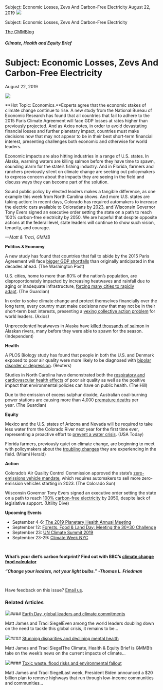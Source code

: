 



Subject: Economic Losses, Zevs And Carbon-Free Electricity
August 22, 2019
![](data:image/gif;base64,R0lGODlhAQABAAAAACH5BAEKAAEALAAAAAABAAEAAAICTAEAOw==)![](https://www.gmmb.com/wp-content/uploads/2020/11/08_22_2019.jpg)



Subject: Economic Losses, Zevs And Carbon-Free Electricity





 [The GMMBlog](/blog/)



##### Climate, Health and Equity Brief

 Subject: Economic Losses, Zevs And Carbon-Free Electricity
==========================================================


August 22, 2019



![](data:image/gif;base64,R0lGODlhAQABAAAAACH5BAEKAAEALAAAAAABAAEAAAICTAEAOw==)![](https://www.gmmb.com/wp-content/uploads/2020/11/08_22_2019.jpg) 


**Hot Topic: Economics.**Experts agree that the economic stakes of climate change continue to rise. A new study from the National Bureau of Economic Research has found that all countries that fail to adhere to the 2015 Paris Climate Agreement will face GDP losses at rates higher than previously projected. And as Axios notes, in order to avoid devastating financial losses and further planetary impact, countries must make decisions now that may not appear to be in their best short-term financial interest, presenting challenges both economic and otherwise for world leaders.


Economic impacts are also hitting industries in a range of U.S. states. In Alaska, warming waters are killing salmon before they have time to spawn, sounding alarm for the state’s fishing industry. And in Florida, farmers and ranchers previously silent on climate change are seeking out policymakers to express concern about the impacts they are seeing in the field and discuss ways they can become part of the solution.


Sound public policy by elected leaders makes a tangible difference, as one example this week from North Carolina shows. And more U.S. states are taking action: In recent days, Colorado has required automakers to increase the electric cars available to Coloradans by 2023, and Wisconsin Governor Tony Evers signed an executive order setting the state on a path to reach 100% carbon-free electricity by 2050. We are hopeful that despite opposite actions at the federal level, state leaders will continue to show such vision, tenacity, and courage.


*—Matt & Traci, GMMB*


**Politics & Economy**  

A new study has found that countries that fail to abide by the 2015 Paris Agreement will face [bigger GDP shortfalls](https://www.washingtonpost.com/weather/2019/08/19/climate-change-could-cost-us-up-percent-its-gdp-by-study-finds/) than originally anticipated in the decades ahead. (The Washington Post)


U.S. cities, home to more than 80% of the nation’s population, are disproportionately impacted by increasing heatwaves and rainfall due to aging or inadequate infrastructure, [forcing many cities to rapidly adapt](https://www.theguardian.com/cities/2019/aug/20/death-blackouts-melting-asphalt-ways-the-climate-crisis-will-change-how-we-live). (The Guardian)


In order to solve climate change and protect themselves financially over the long term, every country must make decisions now that may not be in their short-term best interests, presenting a [vexing collective action problem](https://www.axios.com/why-climate-change-is-so-hard-to-tackle-the-global-problem-5035a6ec-2d92-4cf9-9926-f763d4481bb4.html) for world leaders. (Axios)


Unprecedented heatwaves in Alaska have [killed thousands of salmon](https://www.independent.co.uk/environment/alaska-heatwave-salmon-rivers-july-temperatures-climate-change-a9063461.html) in Alaskan rivers, many before they were able to spawn for the season. (Independent)


**Health**  

A PLOS Biology study has found that people in both the U.S. and Denmark exposed to poor air quality were more likely to be diagnosed with [bipolar disorder or depression](http://news.trust.org/item/20190820173704-jbyfp/). (Reuters)


Studies in North Carolina have demonstrated both the [respiratory and cardiovascular health effects](https://thehill.com/opinion/healthcare/457939-air-pollution-is-as-harmful-as-smoking-a-pack-a-day) of poor air quality as well as the positive impact that environmental policies can have on public health. (The Hill)


Due to the emission of excess sulphur dioxide, Australian coal-burning power stations are causing more than 4,000 [premature deaths](https://www.theguardian.com/environment/2019/aug/19/australian-power-stations-among-worlds-worst-for-toxic-air-pollution) per year. (The Guardian)


**Equity**  

Mexico and the U.S. states of Arizona and Nevada will be required to take less water from the Colorado River next year for the first time ever, representing a proactive effort to [prevent a water crisis](https://www.usatoday.com/story/news/nation/2019/08/17/colorado-river-water-arizona-nevada-and-mexico-face-first-ever-cuts/2038657001/). (USA Today)


Florida farmers, previously quiet on climate change, are beginning to meet with policymakers about the [troubling changes](https://www.miamiherald.com/news/local/environment/article234030662.html) they are experiencing in the field. (Miami Herald)


**Action**  

Colorado’s Air Quality Control Commission approved the state’s [zero-emissions vehicle mandate](https://coloradosun.com/2019/08/16/colorado-zero-emissions-vehicles-decision/), which requires automakers to sell more zero-emission vehicles starting in 2023. (The Colorado Sun)


Wisconsin Governor Tony Evers signed an executive order setting the state on a path to reach [100% carbon-free electricity](https://www.utilitydive.com/news/wisconsin-governor-orders-100-carbon-free-by-2050-despite-lack-of-legisla/561177/) by 2050, despite lack of legislative support. (Utility Dive)


**Upcoming Events**


* September 4-6: [The 2019 Planetary Health Annual Meeting](https://planetaryhealthannualmeeting.org/)
* September 12: [Forests, Food & Land Day: Meeting the 30×30 Challenge](https://climatelandchallenge.org/)
* September 23: [UN Climate Summit 2019](http://www.un.org/en/climatechange/)
* September 23-29: [Climate Week NYC](https://www.climateweeknyc.org/climate-week-nyc-2019)


 


**What’s your diet’s carbon footprint?** **Find out with BBC’s [climate change food calculator](https://www.bbc.com/news/science-environment-46459714)**


***“Change your leaders, not your light bulbs.”*** ***-Thomas L. Friedman***


 


Have feedback on this issue? [Email us](mailto:traci.siegel@gmmb.com?subject=CH&E%20Feedback&E%20Brief%20Feedback&E%20Brief%20Feedbac&E%20Brief%20Feedba&E%20Brief%20Feedb&E%20Brief%20Feed&E%20Brief%20Fee&E%20Brief%20Fe&E%20Brief%20F&E%20Brief%20&E%20Brief&E%20Brie&E%20Bri&E%20Br&E%20B&E%20&E&).









### Related Articles

![](data:image/gif;base64,R0lGODlhAQABAAAAACH5BAEKAAEALAAAAAABAAEAAAICTAEAOw==)![](https://www.gmmb.com/wp-content/uploads/2021/04/b5197d82-9fb4-4c84-a8d9-e468348c4c67-380x200.jpg)#### [Earth Day, global leaders and climate commitments](https://www.gmmb.com/news/earth-day-global-leaders-and-climate-commitments/)

Matt James and Traci SiegelEven among the world leaders doubling down on the need to tackle this global crisis, it remains to be…

![](data:image/gif;base64,R0lGODlhAQABAAAAACH5BAEKAAEALAAAAAABAAEAAAICTAEAOw==)![](https://www.gmmb.com/wp-content/uploads/2021/04/4.16header-380x200.png)#### [Stunning disparities and declining mental health](https://www.gmmb.com/news/stunning-disparities-and-declining-mental-health/)

Matt James and Traci SiegelThe Climate, Health & Equity Brief is GMMB’s take on the week’s news on the current impacts of climate…

![](data:image/gif;base64,R0lGODlhAQABAAAAACH5BAEKAAEALAAAAAABAAEAAAICTAEAOw==)![](https://www.gmmb.com/wp-content/uploads/2021/04/Picture1-380x200.jpg)#### [Toxic waste, flood risks and environmental fallout](https://www.gmmb.com/news/toxic-waste-flood-risks-and-environmental-fallout/)

Matt James and Traci SiegelLast week, President Biden announced a $20 billion plan to remove highways that run through low-income communities and communities…




